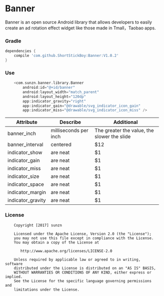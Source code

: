 # Banner
Banner is an open source Android library that allows developers to easily create an ad rotation effect widget like those made in Tmall，Taobao apps.

### Gradle
```groovy
dependencies {
    compile 'com.github.ShortStickBoy:Banner:V1.0.2'
}
```

### Use
```groovy
    <com.sunzn.banner.library.Banner
        android:id="@+id/banner"
        android:layout_width="match_parent"
        android:layout_height="120dp"
        app:indicator_gravity="right"
        app:indicator_gain="@drawable/svg_indicator_icon_gain"
        app:indicator_miss="@drawable/svg_indicator_icon_miss" />
```

| Attribute          | Describe              | Additional                                   |
| ------------------ | --------------------- | -------------------------------------------- |
| banner_inch        | milliseconds per inch | The greater the value, the slower the slide  |
| banner_interval    | centered           |             $12 |
| indicator_show     | are neat           |              $1 |
| indicator_gain     | are neat           |              $1 |
| indicator_miss     | are neat           |              $1 |
| indicator_size     | are neat           |              $1 |
| indicator_space    | are neat           |              $1 |
| indicator_margin   | are neat           |              $1 |
| indicator_gravity  | are neat           |              $1 |



### License
```
    Copyright [2017] sunzn

    Licensed under the Apache License, Version 2.0 (the "License");
    you may not use this file except in compliance with the License.
    You may obtain a copy of the License at

       http://www.apache.org/licenses/LICENSE-2.0

    Unless required by applicable law or agreed to in writing, software
    distributed under the License is distributed on an "AS IS" BASIS,
    WITHOUT WARRANTIES OR CONDITIONS OF ANY KIND, either express or implied.
    See the License for the specific language governing permissions and
    limitations under the License.
```
